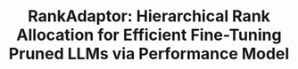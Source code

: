 ---
title: "RankAdaptor: Hierarchical Rank Allocation for Efficient Fine-Tuning Pruned LLMs via Performance Model"
collection: publications
permalink: /publication/tpp-sd
venue: 'The 2025 Annual Conference of the Nations of the Americas Chapter of the ACL (NAACL 2025)'
paperurl: 'https://arxiv.org/pdf/2406.15734'
category: Statistical ML
#citation: 'Your Name, You. (2024). &quot;Paper Title Number 3.&quot; <i>GitHub Journal of Bugs</i>. 1(3).'
---